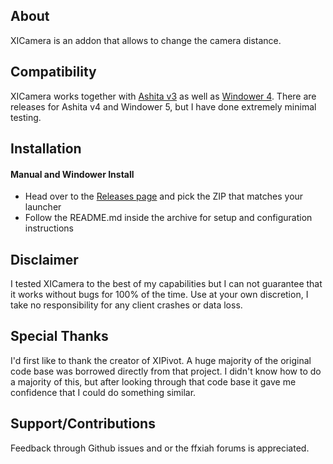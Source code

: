 ## About

XICamera is an addon that allows to change the camera distance.

## Compatibility

XICamera works together with [Ashita v3](https://www.ashitaxi.com) as well as [Windower 4](http://www.windower.net). There are releases for Ashita v4 and Windower 5, but I have done extremely minimal testing.

## Installation

#### Manual and Windower Install

- Head over to the [Releases page](https://github.com/Hokuten85/XICamera/releases) and pick the ZIP that matches your launcher
- Follow the README.md inside the archive for setup and configuration instructions

## Disclaimer

I tested XICamera to the best of my capabilities but I can not guarantee that it works without bugs for 100% of the time.
Use at your own discretion, I take no responsibility for any client crashes or data loss.

## Special Thanks

I'd first like to thank the creator of XIPivot. A huge majority of the original code base was borrowed directly from that project. I didn't know how to do a majority of this, but after looking through that code base it gave me confidence that I could do something similar.

## Support/Contributions

Feedback through Github issues and or the ffxiah forums is appreciated.
